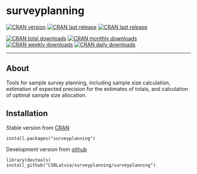 # surveyplanning

[![CRAN version](http://www.r-pkg.org/badges/version/surveyplanning "CRAN version")](https://cran.r-project.org/package=surveyplanning)
[![CRAN last release](http://www.r-pkg.org/badges/last-release/surveyplanning "CRAN last release")](https://cran.r-project.org/package=surveyplanning)
[![CRAN last release](http://www.r-pkg.org/badges/ago/surveyplanning "CRAN last release")](https://cran.r-project.org/package=surveyplanning)

[![CRAN total downloads](http://cranlogs.r-pkg.org/badges/grand-total/surveyplanning "CRAN total downloads")](https://cran.r-project.org/package=surveyplanning)
[![CRAN monthly downloads](http://cranlogs.r-pkg.org/badges/surveyplanning "CRAN monthly downloads")](https://cran.r-project.org/package=surveyplanning)
[![CRAN weekly downloads](http://cranlogs.r-pkg.org/badges/last-week/surveyplanning "CRAN weekly downloads")](https://cran.r-project.org/package=surveyplanning)
[![CRAN daily downloads](http://cranlogs.r-pkg.org/badges/last-day/surveyplanning "CRAN daily downloads")](https://cran.r-project.org/package=surveyplanning)

---

## About

Tools for sample survey planning, including sample size calculation, estimation of expected precision for the estimates of totals, and calculation of optimal sample size allocation.


## Installation

Stable version from [CRAN](https://cran.r-project.org/package=surveyplanning)

    install.packages("surveyplanning")

Development version from [github](https://github.com/CSBLatvia/surveyplanning)

    library(devtools)
    install_github("CSBLatvia/surveyplanning/surveyplanning")
